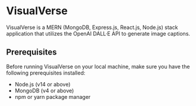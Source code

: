 <h1>VisualVerse</h1>
<p>
  VisualVerse is a MERN (MongoDB, Express.js, React.js, Node.js) stack application that utilizes the OpenAI DALL·E API to generate image captions. 
</p>
<h2>Prerequisites</h2>
<p>Before running VisualVerse on your local machine, make sure you have the following prerequisites installed:</p>
<ul>
  <li>Node.js (v14 or above)</li>
  <li>MongoDB (v4 or above)</li>
  <li>npm or yarn package manager</li>
</ul>
